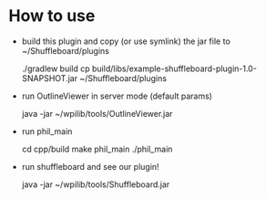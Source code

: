 # How to use

  - build this plugin and copy (or use symlink) the jar file to ~/Shuffleboard/plugins

    ./gradlew build
    cp build/libs/example-shuffleboard-plugin-1.0-SNAPSHOT.jar ~/Shuffleboard/plugins

  - run OutlineViewer in server mode (default params)

    java -jar ~/wpilib/tools/OutlineViewer.jar

  - run phil_main

    cd cpp/build
    make phil_main
    ./phil_main

  - run shuffleboard and see our plugin!

    java -jar ~/wpilib/tools/Shuffleboard.jar


